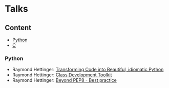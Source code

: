 # Talks

## Content

- [Python](#python)
- [C](#c)

### Python

- Raymond Hettinger: [Transforming Code into Beautiful, idiomatic Python](https://www.youtube.com/watch?v=OSGv2VnC0go)
- Raymond Hettinger: [Class Development Toolkit](https://www.youtube.com/watch?v=HTLu2DFOdTg)
- Raymond Hettinger: [Beyond PEP8 - Best practice](https://www.youtube.com/watch?v=wf-BqAjZb8M)
